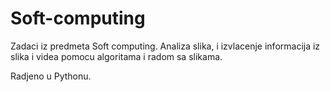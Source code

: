 # Soft-computing

Zadaci iz predmeta Soft computing. Analiza slika, i izvlacenje informacija iz slika i videa pomocu algoritama i radom sa slikama.

Radjeno u Pythonu.